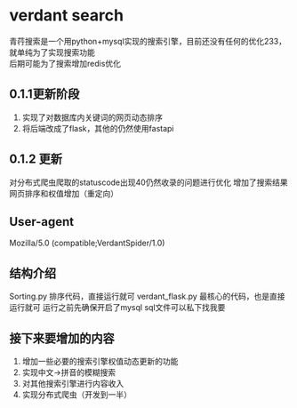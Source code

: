 # verdant search
青荇搜索是一个用python+mysql实现的搜索引擎，目前还没有任何的优化233，就单纯为了实现搜索功能  
后期可能为了搜索增加redis优化  

## 0.1.1更新阶段
1. 实现了对数据库内关键词的网页动态排序
2. 将后端改成了flask，其他的仍然使用fastapi

## 0.1.2 更新
对分布式爬虫爬取的statuscode出现40仍然收录的问题进行优化
增加了搜索结果网页排序和权值增加（重定向）

## User-agent
Mozilla/5.0 (compatible;VerdantSpider/1.0)

## 结构介绍
Sorting.py 排序代码，直接运行就可
verdant_flask.py 最核心的代码，也是直接运行就可
运行之前先确保开启了mysql
sql文件可以私下找我要


## 接下来要增加的内容
1. 增加一些必要的搜索引擎权值动态更新的功能
2. 实现中文->拼音的模糊搜索
3. 对其他搜索引擎进行内容收入
4. 实现分布式爬虫（开发到一半）

